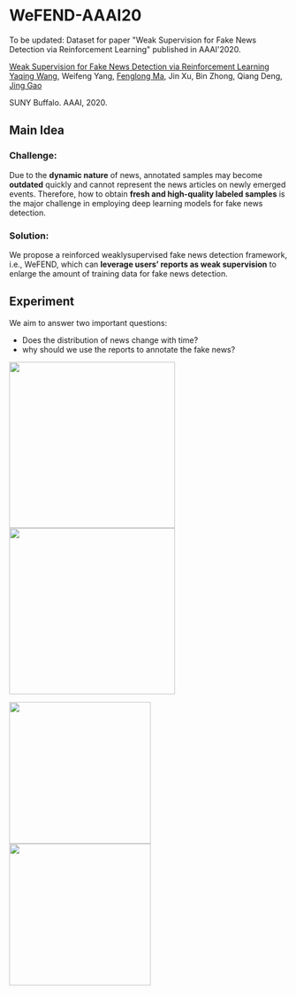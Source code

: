 # WeFEND-AAAI20
To be updated: Dataset for paper "Weak Supervision for Fake News Detection via Reinforcement Learning" published in AAAI'2020.

[Weak Supervision for Fake News Detection via Reinforcement Learning](https://arxiv.org/abs/1912.12520)  
 [Yaqing Wang](http://www.acsu.buffalo.edu/~yaqingwa/),
 Weifeng Yang,
 [Fenglong Ma](http://www.personal.psu.edu/ffm5105/), 
  Jin Xu, Bin Zhong, Qiang Deng,
 [Jing Gao](https://cse.buffalo.edu/~jing/)
 
 SUNY Buffalo. AAAI, 2020.
 
 
 
 ## Main Idea
 ### Challenge: 
Due to the __dynamic nature__ of news, annotated samples may become __outdated__ quickly and cannot represent the news articles on newly emerged events. Therefore, how to obtain __fresh and
high-quality labeled samples__ is the major challenge in employing deep learning models for fake news detection.

### Solution: 
We propose a reinforced weaklysupervised fake news detection framework, i.e., WeFEND,
which can __leverage users’ reports as weak supervision__ to enlarge the amount of training data for fake news detection.

## Experiment
We aim to answer two important questions:
  * Does the distribution of news change with time?
  * why should we use the reports to annotate the fake
news?

<img src="https://github.com/yaqingwang/WeFEND-AAAI20/blob/master/figs/current_fake_real.jpg" width="300">  <img src="https://github.com/yaqingwang/WeFEND-AAAI20/blob/master/figs/future_fake_real.jpg" width="300">



<img src="https://github.com/yaqingwang/WeFEND-AAAI20/blob/master/figs/fake_news.jpg" width="256">  <img src="https://github.com/yaqingwang/WeFEND-AAAI20/blob/master/figs/fake_reports.jpg" width="256">
 



